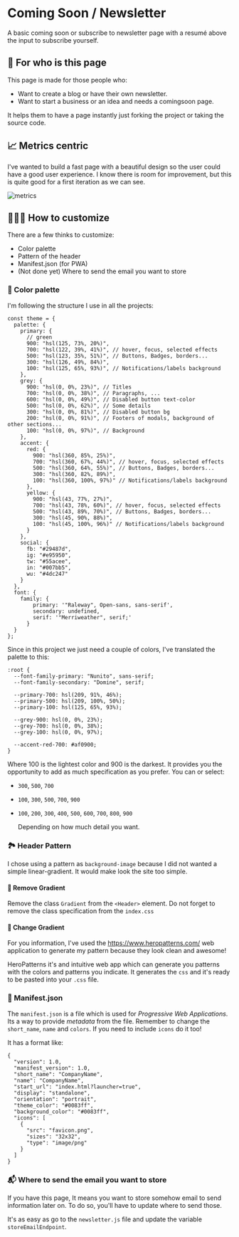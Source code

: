 # Coming Soon / Newsletter

A basic coming soon or subscribe to newsletter page with a resumé above the input to subscribe yourself.

## 👥 For who is this page

This page is made for those people who:

- Want to create a blog or have their own newsletter.
- Want to start a business or an idea and needs a comingsoon page.

It helps them to have a page instantly just forking the project or taking the source code.

## 📈 Metrics centric

I've wanted to build a fast page with a beautiful design so the user could have a good user experience.
I know there is room for improvement, but this is quite good for a first iteration as we can see.

![metrics]("https://github.com/tureey/comingsoon-landing-page/blob/master/docs/lighthouse.png")

## 👩🏽‍🎨 How to customize

There are a few thinks to customize:

- Color palette
- Pattern of the header
- Manifest.json (for PWA)
- (Not done yet) Where to send the email you want to store

### 🎨 ‍‍Color palette

I'm following the structure I use in all the projects:

```
const theme = {
  palette: {
    primary: {
      // green
      900: "hsl(125, 73%, 20%)",
      700: "hsl(122, 39%, 41%)", // hover, focus, selected effects
      500: "hsl(123, 35%, 51%)", // Buttons, Badges, borders...
      300: "hsl(126, 49%, 84%)",
      100: "hsl(125, 65%, 93%)", // Notifications/labels background
    },
    grey: {
      900: "hsl(0, 0%, 23%)", // Titles
      700: "hsl(0, 0%, 38%)", // Paragraphs, ...
      600: "hsl(0, 0%, 49%)", // Disabled button text-color
      500: "hsl(0, 0%, 62%)", // Some details
      300: "hsl(0, 0%, 81%)", // Disabled button bg
      200: "hsl(0, 0%, 91%)", // Footers of modals, background of other sections...
      100: "hsl(0, 0%, 97%)", // Background
    },
    accent: {
      red: {
        900: "hsl(360, 85%, 25%)",
        700: "hsl(360, 67%, 44%)", // hover, focus, selected effects
        500: "hsl(360, 64%, 55%)", // Buttons, Badges, borders...
        300: "hsl(360, 82%, 89%)",
        100: "hsl(360, 100%, 97%)" // Notifications/labels background
      },
      yellow: {
        900: "hsl(43, 77%, 27%)",
        700: "hsl(43, 78%, 60%)", // hover, focus, selected effects
        500: "hsl(43, 89%, 70%)", // Buttons, Badges, borders...
        300: "hsl(45, 90%, 88%)",
        100: "hsl(45, 100%, 96%)" // Notifications/labels background
      }
    },
    social: {
      fb: "#29487d",
      ig: "#e95950",
      tw: "#55acee",
      in: "#007bb5",
      wu: "#4dc247"
    }
  },
  font: {
    family: {
        primary: '"Raleway", Open-sans, sans-serif',
        secondary: undefined,
        serif: '"Merriweather", serif;'
      }
  }
};
```

Since in this project we just need a couple of colors, I've translated the palette to this:

```
:root {
  --font-family-primary: "Nunito", sans-serif;
  --font-family-secondary: "Domine", serif;

  --primary-700: hsl(209, 91%, 46%);
  --primary-500: hsl(209, 100%, 50%);
  --primary-100: hsl(125, 65%, 93%);

  --grey-900: hsl(0, 0%, 23%);
  --grey-700: hsl(0, 0%, 38%);
  --grey-100: hsl(0, 0%, 97%);

  --accent-red-700: #af0900;
}
```

Where 100 is the lightest color and 900 is the darkest. It provides you the opportunity to add as much specification as you prefer.
You can or select:

- `300`, `500`, `700`
- `100`, `300`, `500`, `700`, `900`
- `100`, `200`, `300`, `400`, `500`, `600`, `700`, `800`, `900`

  Depending on how much detail you want.

### 🏞 Header Pattern

I chose using a pattern as `background-image` because I did not wanted a simple linear-gradient. It would make look the site too simple.

#### 🙅‍ Remove Gradient

Remove the class `Gradient` from the `<Header>` element. Do not forget to remove the class specification from the `index.css`

#### 💁‍ Change Gradient

For you information, I've used the https://www.heropatterns.com/ web application to generate my pattern because they look clean and awesome!

HeroPatterns it's and intuitive web app which can generate you patterns with the colors and patterns you indicate. It generates the `css` and it's ready to be pasted into your `.css` file.

### 📝 Manifest.json

The `manifest.json` is a file which is used for _Progressive Web Applications_. Its a way to provide _metadata_ from the file.
Remember to change the `short_name`, `name` and `colors`. If you need to include `icons` do it too!

It has a format like:

```
{
  "version": 1.0,
  "manifest_version": 1.0,
  "short_name": "CompanyName",
  "name": "CompanyName",
  "start_url": "index.html?launcher=true",
  "display": "standalone",
  "orientation": "portrait",
  "theme_color": "#0083ff",
  "background_color": "#0083ff",
  "icons": [
    {
      "src": "favicon.png",
      "sizes": "32x32",
      "type": "image/png"
    }
  ]
}
```

### 📬 Where to send the email you want to store

If you have this page, It means you want to store somehow email to send information later on. To do so, you'll have to update where to send those.

It's as easy as go to the `newsletter.js` file and update the variable `storeEmailEndpoint`.
